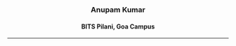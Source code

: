 <span style="text-align:center;">

### Anupam Kumar

#### BITS Pilani, Goa Campus

</span>

---

<p style="margin: auto 10vw">

</p>
